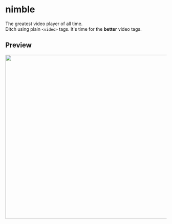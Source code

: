 # nimble
The greatest video player of all time.
<br>
Ditch using plain `<video>` tags. It's time for the **better** video tags.
## Preview
<img src="https://github.com/user-attachments/assets/2ee37a89-689a-4028-ba44-c106f390c081" width="512px" />
<br>
